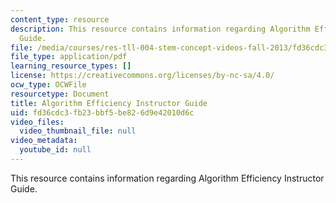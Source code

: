 ```yaml
---
content_type: resource
description: This resource contains information regarding Algorithm Efficiency Instructor
  Guide.
file: /media/courses/res-tll-004-stem-concept-videos-fall-2013/fd36cdc3fb23bbf5be826d9e42010d6c_MITRES_TLL-004F13_Algo_IG.pdf
file_type: application/pdf
learning_resource_types: []
license: https://creativecommons.org/licenses/by-nc-sa/4.0/
ocw_type: OCWFile
resourcetype: Document
title: Algorithm Efficiency Instructor Guide
uid: fd36cdc3-fb23-bbf5-be82-6d9e42010d6c
video_files:
  video_thumbnail_file: null
video_metadata:
  youtube_id: null
---
```

This resource contains information regarding Algorithm Efficiency Instructor Guide.